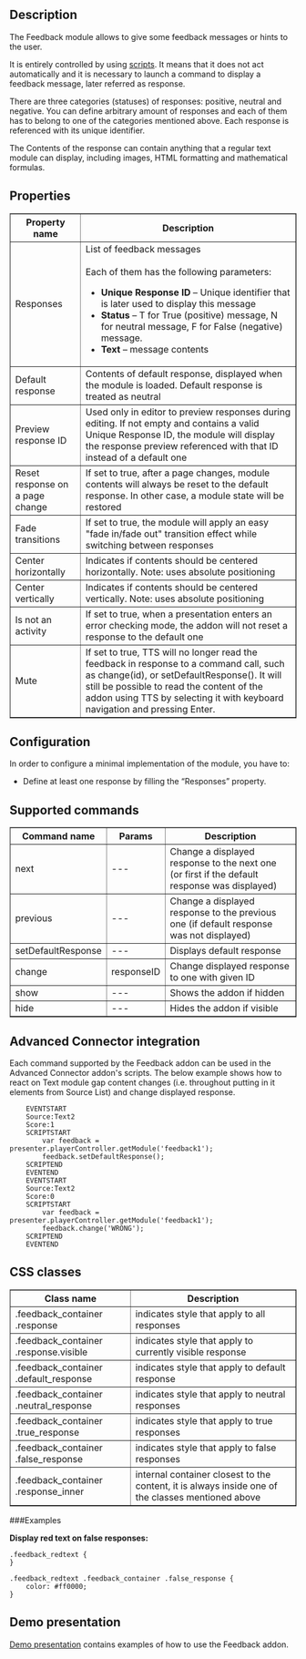 ## Description

The Feedback module allows to give some feedback messages or hints to the user.

It is entirely controlled by using [scripts](Addon-Scripting). It means that it does not act automatically and it is necessary to launch a command to display a feedback message, later referred as response.

There are three categories (statuses) of responses: positive, neutral and negative. You can define arbitrary amount of responses and each of them has to belong to one of the categories mentioned above. Each response is referenced with its unique identifier.

The Contents of the response can contain anything that a regular text module can display, including images, HTML formatting and mathematical formulas.

## Properties

<table border="1">
  <tbody>
    <tr>
      <th>Property
name</th>
      <th>Description</th>
    </tr>
    <tr>
      <td>Responses</td>
      <td>List of feedback messages<br /><br />
Each of them has the following parameters:
<ul>
<li><b>Unique Response ID</b> &ndash; Unique identifier that is later used to display this message</li>
<li><b>Status</b> &ndash; T for True (positive) message,
        N for neutral message,
        F for False (negative) message.</li>
<li><b>Text</b> &ndash; message contents</li>
</ul>
</td>
    </tr>
    <tr>
      <td>Default response</td>
      <td>Contents of default response, displayed when the module is loaded. Default response is treated as neutral</td>
    </tr>
    <tr>
      <td>Preview response ID</td>
      <td>Used only in editor to preview responses during editing. If not empty and contains a valid Unique Response ID, the module will display the response preview referenced with that ID instead of a default one</td>
    </tr>
    <tr>
      <td>Reset response on a page change</td>
      <td>If set to true, after a page changes, module contents will always be reset to the default response. In other case, a module state will be restored</td>
    </tr>
    <tr>
      <td>Fade transitions</td>
      <td>If set to true, the module will apply an easy "fade in/fade out" transition effect while switching between responses</td>
    </tr>
    <tr>
      <td>Center horizontally</td>
      <td>Indicates if contents should be centered horizontally. Note: uses absolute positioning</td>
    </tr>
    <tr>
      <td>Center vertically</td>
      <td>Indicates if contents should be centered vertically. Note: uses absolute positioning</td>
    </tr>
    <tr>
      <td>Is not an activity</td>
      <td>If set to true, when a presentation enters an error checking mode, the addon will not reset a response to the default one</td>
    </tr>
    <tr>
      <td>Mute</td>
      <td>If set to true, TTS will no longer read the feedback in response to a command call, such as change(id), or setDefaultResponse(). It will still be possible to read the content of the addon using TTS by selecting it with keyboard navigation and pressing Enter.</td>
    </tr>
  </tbody>
</table>

## Configuration

In order to configure a minimal implementation of the module, you have to:

* Define at least one response by filling the “Responses” property.

## Supported commands

<table border='1'>
    <tr>
        <th>Command name</th>
        <th>Params</th>
        <th>Description</th>
    </tr>
    <tr>
        <td>next</td>
        <td>---</td>
        <td>Change a displayed response to the next one (or first if the default response was displayed)</td>
    </tr>
    <tr>
        <td>previous</td>
        <td>---</td>
        <td>Change a displayed response to the previous one (if default response was not displayed)</td>
    </tr>
    <tr>
        <td>setDefaultResponse</td>
        <td>---</td>
        <td>Displays default response</td>
    </tr>
    <tr>
        <td>change</td>
        <td>responseID</td>
        <td>Change displayed response to one with given ID</td>
    </tr>
<tr>
        <td>show</td>
        <td>---</td>
        <td>Shows the addon if hidden</td>
    </tr>
<tr>
        <td>hide</td>
        <td>---</td>
        <td>Hides the addon if visible</td>
    </tr>
</table>

## Advanced Connector integration
Each command supported by the Feedback addon can be used in the Advanced Connector addon's scripts. The below example shows how to react on Text module gap content changes (i.e. throughout putting in it elements from Source List) and change displayed response.

        EVENTSTART
        Source:Text2
        Score:1
        SCRIPTSTART
            var feedback = presenter.playerController.getModule('feedback1');
            feedback.setDefaultResponse();
        SCRIPTEND
        EVENTEND
        EVENTSTART
        Source:Text2
        Score:0
        SCRIPTSTART
            var feedback = presenter.playerController.getModule('feedback1');
            feedback.change('WRONG');
        SCRIPTEND
        EVENTEND

## CSS classes

<table border='1'>
<tbody>
    <tr>
        <th>Class name</th>
        <th>Description</th> 
    </tr>
    <tr>
        <td>.feedback_container .response</td>
        <td>indicates style that apply to all responses</td> 
    </tr>
    <tr>
        <td>.feedback_container .response.visible</td>
        <td>indicates style that apply to currently visible response</td>
    </tr>
    <tr>
        <td>.feedback_container .default_response</td>
        <td>indicates style that apply to default response</td> 
    </tr>
    <tr>
        <td>.feedback_container .neutral_response</td>
        <td>indicates style that apply to neutral responses</td> 
    </tr>
    <tr>
        <td>.feedback_container .true_response</td>
        <td>indicates style that apply to true responses</td> 
    </tr>
    <tr>
        <td>.feedback_container .false_response</td>
        <td>indicates style that apply to false responses</td> 
    </tr>
    <tr>
        <td>.feedback_container .response_inner</td>
        <td>internal container closest to the content, it is always inside one of the classes mentioned above</td> 
    </tr>
</tbody>
</table>

###Examples

**Display red text on false responses:**  

    .feedback_redtext {
    }

    .feedback_redtext .feedback_container .false_response {
        color: #ff0000;
    }

## Demo presentation
[Demo presentation](/embed/2420208 "Demo presentation") contains examples of how to use the Feedback addon.       